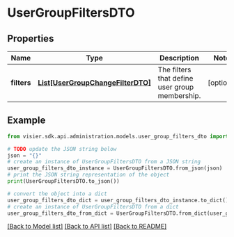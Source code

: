 # UserGroupFiltersDTO


## Properties

Name | Type | Description | Notes
------------ | ------------- | ------------- | -------------
**filters** | [**List[UserGroupChangeFilterDTO]**](UserGroupChangeFilterDTO.md) | The filters that define user group membership. | [optional] 

## Example

```python
from visier.sdk.api.administration.models.user_group_filters_dto import UserGroupFiltersDTO

# TODO update the JSON string below
json = "{}"
# create an instance of UserGroupFiltersDTO from a JSON string
user_group_filters_dto_instance = UserGroupFiltersDTO.from_json(json)
# print the JSON string representation of the object
print(UserGroupFiltersDTO.to_json())

# convert the object into a dict
user_group_filters_dto_dict = user_group_filters_dto_instance.to_dict()
# create an instance of UserGroupFiltersDTO from a dict
user_group_filters_dto_from_dict = UserGroupFiltersDTO.from_dict(user_group_filters_dto_dict)
```
[[Back to Model list]](../README.md#documentation-for-models) [[Back to API list]](../README.md#documentation-for-api-endpoints) [[Back to README]](../README.md)


